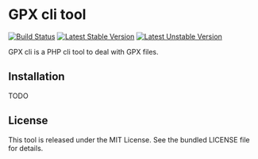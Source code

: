 # GPX cli tool

[![Build Status](https://travis-ci.org/odolbeau/gpx-cli.png)](https://travis-ci.org/odolbeau/gpx-cli)
[![Latest Stable Version](https://poser.pugx.org/odolbeau/gpx-cli/v/stable.svg)](https://packagist.org/packages/odolbeau/gpx-cli)
[![Latest Unstable Version](https://poser.pugx.org/odolbeau/gpx-cli/v/unstable.svg)](https://packagist.org/packages/odolbeau/gpx-cli)

GPX cli is a PHP cli tool to deal with GPX files.

## Installation

TODO

## License

This tool is released under the MIT License. See the bundled LICENSE file for details.
